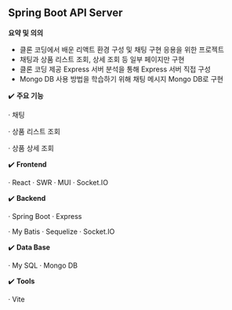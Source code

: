## Spring Boot API Server

******************요약 및 의의******************

- 클론 코딩에서 배운 리액트 환경 구성 및 채팅 구현 응용을 위한 프로젝트
- 채팅과 상품 리스트 조회, 상세 조회 등 일부 페이지만 구현
- 클론 코딩 제공 Express 서버 분석을 통해 Express 서버 직접 구성
- Mongo DB 사용 방법을 학습하기 위해 채팅 메시지 Mongo DB로 구현

✔️ ******************주요 기능******************

· 채팅

· 상품 리스트 조회

· 상품 상세 조회

✔️ **Frontend**

· React · SWR · MUI · Socket.IO

✔️ **Backend**

· Spring Boot · Express 

· My Batis · Sequelize · Socket.IO

✔️ **Data Base**

· My SQL · Mongo DB

✔️ **Tools**

· Vite
